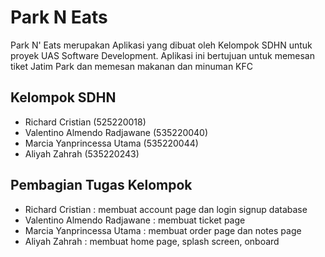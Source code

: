 # Park N Eats

Park N' Eats merupakan Aplikasi yang dibuat oleh Kelompok SDHN untuk proyek UAS Software Development. Aplikasi ini bertujuan untuk memesan tiket Jatim Park dan memesan makanan dan minuman KFC

## Kelompok SDHN 
- Richard Cristian             (525220018) 
- Valentino Almendo Radjawane  (535220040) 
- Marcia Yanprincessa Utama    (535220044) 
- Aliyah Zahrah                (535220243) 

## Pembagian Tugas Kelompok
- Richard Cristian             : membuat account page dan login signup database 
- Valentino Almendo Radjawane  : membuat ticket page 
- Marcia Yanprincessa Utama    : membuat order page dan notes page
- Aliyah Zahrah                : membuat home page, splash screen, onboard